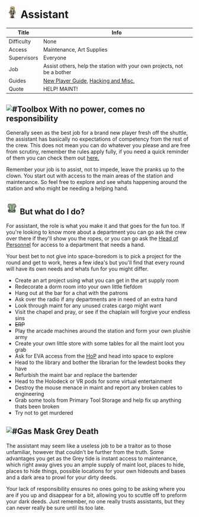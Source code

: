 
# ![#Assistant](https://raw.githubusercontent.com/CozmoB/Citadel-Wiki/master/citadel-wiki-static/images/items/greytider.png) Assistant


Title | Info |
--- | --- |
Difficulty | None |
Access | Maintenance, Art Supplies | 
Supervisors | Everyone | 
Job | Assist others, help the station with your own projects, not be a bother |
Guides |  [New Player Guide](https://katlin.dog/citadel-wiki/main/guides/guide_newplayer), [Hacking and Misc.](https://katlin.dog/citadel-wiki/main/guides/guide_misc) | 
Quote | HELP! MAINT! | 

## ![#Toolbox](https://tgstation13.org/wiki//images/1/12/BlueToolbox.png) With no power, comes no responsibility
Generally seen as the best job for a brand new player fresh off the shuttle, the assistant has basically no expectations of competency from the rest of the crew. This does not mean you can do whatever you please and are free from scrutiny, remember the rules apply fully, if you need a quick reminder of them you can check them out [here.](https://katlin.dog/citadel-rules/main)

Remember your job is to assist, not to impede, leave the pranks up to the clown. You start out with access to the main areas of the station and maintenance. So feel free to explore and see whats happening around the station and who might be needing a helping hand.

## ![#Grey Jumpsuit](https://raw.githubusercontent.com/CozmoB/Citadel-Wiki/master/citadel-wiki-static/images/items/not32jump.png)  But what do I do?
For assistant, the role is what you make it and that goes for the fun too. If you're looking to know more about a department you can go ask the crew over there if they'll show you the ropes, or you can go ask the [Head of Personnel](https://katlin.dog/citadel-wiki/main/roles/command/head_of_personnel) for access to a department that needs a hand.

Your best bet to not give into space-boredom is to pick a project for the round and get to work, heres a few idea's but you'll find that every round will have its own needs and whats fun for you might differ. 

* Create an art project using what you can get in the art supply room
* Redecorate a dorm room into your own little fiefdom
* Hang out at the bar for a chat with the patrons
* Ask over the radio if any departments are in need of an extra hand
* Look through maint for any unused crates cargo might want
* Visit the chapel and pray, or see if the chaplain will forgive your endless sins
* ~~ERP~~
* Play the arcade machines around the station and form your own plushie army
* Create your own little store with some tables for all the maint loot you grab
* Ask for EVA access from the [HoP](https://katlin.dog/citadel-wiki/main/roles/command/head_of_personnel) and head into space to explore
* Head to the library and bother the librarian for the lewdest books they have
* Refurbish the maint bar and replace the bartender
* Head to the Holodeck or VR pods for some virtual entertainment
* Destroy the mouse menace in maint and report any broken cables to engineering
* Grab some tools from Primary Tool Storage and help fix up anything thats been broken
* Try not to get murdered


## ![#Gas Mask](https://tgstation13.org/wiki//images/f/f6/Gas_mask.png) Grey Death
The assistant may seem like a useless job to be a traitor as to those unfamiliar, however that couldn't be further from the truth. Some advantages you get as the Grey tide is instant access to maintenance, which right away gives you an ample supply of maint loot, places to hide, places to hide things, possible locations for your own hideouts and bases and a dark area to prowl for your dirty deeds.

Your lack of responsibility ensures no ones going to be asking where you are if you up and disappear for a bit, allowing you to scuttle off to preform your dark deeds. Just remember, no one really trusts assistants, but they can never really be sure until its too late.
